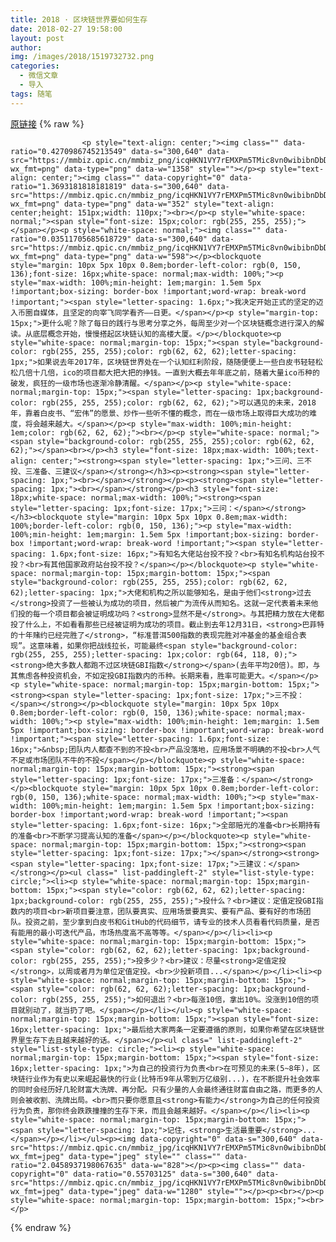 ```yaml
---
title: 2018 · 区块链世界要如何生存
date: 2018-02-27 19:58:00
layout: post
author: 
img: /images/2018/1519732732.png
categories:
  - 微信文章
  - 导入
tags: 随笔
---
```


[原链接](http://mp.weixin.qq.com/s?__biz=MzU4NjA0ODc0MQ==&amp;mid=2247483902&amp;idx=1&amp;sn=9549388d741a3d627a19634b3c1ce5b2&amp;chksm=fd807474caf7fd62faa1e0e583bd56087de20d76352920e215e73de1ea89ef6fc91303991d12&amp;scene=27#wechat_redirect)
{% raw %}

                    

                    
                    
                    
                    <p style="text-align: center;"><img class="" data-ratio="0.4270986745213549" data-s="300,640" data-src="https://mmbiz.qpic.cn/mmbiz_png/icqHKN1VY7rEMXPm5TMic8vn0wibibnDbD2jFTKGal2OpjIX0hnZMpQLNWPreknoz6QNA4YFr5qibJ8UWHuLbF2g2mg/640?wx_fmt=png" data-type="png" data-w="1358" style=""></p><p style="text-align: center;"><img class="" data-copyright="0" data-ratio="1.3693181818181819" data-s="300,640" data-src="https://mmbiz.qpic.cn/mmbiz_png/icqHKN1VY7rEMXPm5TMic8vn0wibibnDbD2jAO5zW5xbiaB4uo6kALqpDXjibPFVbkJtcZJcgdrCWuLEkZczPb5Q5sNw/640?wx_fmt=png" data-type="png" data-w="352" style="text-align: center;height: 151px;width: 110px;"><br></p><p style="white-space: normal;"><span style="font-size: 15px;color: rgb(255, 255, 255);"></span></p><p style="white-space: normal;"><img class="" data-ratio="0.03511705685618729" data-s="300,640" data-src="https://mmbiz.qpic.cn/mmbiz_png/icqHKN1VY7rEMXPm5TMic8vn0wibibnDbD2jiaQhvDdIiaEiahFMH9VErohyN3vx5V3zvq8fiaGc4ajjG1qqwIxMBEnI6w/640?wx_fmt=png" data-type="png" data-w="598"></p><blockquote style="margin: 10px 5px 10px 0.8em;border-left-color: rgb(0, 150, 136);font-size: 16px;white-space: normal;max-width: 100%;"><p style="max-width: 100%;min-height: 1em;margin: 1.5em 5px !important;box-sizing: border-box !important;word-wrap: break-word !important;"><span style="letter-spacing: 1.6px;">我决定开始正式的坚定的迈入币圈自媒体，且坚定的向宰飞同学看齐——日更。</span></p><p style="margin-top: 15px;">更什么呢？除了每日的践行与思考分享之外，每周至少对一个区块链概念进行深入的解读。从底层概念开始，慢慢搭起区块链认知的高楼大厦。</p></blockquote><p style="white-space: normal;margin-top: 15px;"><span style="background-color: rgb(255, 255, 255);color: rgb(62, 62, 62);letter-spacing: 1px;">如果说去年2017年，区块链世界处在一个认知红利阶段，随随便便上一些白皮书轻轻松松几倍十几倍，ico的项目都大把大把的挣钱。一直到大概去年年底之前，随着大量ico币种的破发，疯狂的一级市场也逐渐冷静清醒。</span></p><p style="white-space: normal;margin-top: 15px;"><span style="letter-spacing: 1px;background-color: rgb(255, 255, 255);color: rgb(62, 62, 62);">可以遇见的未来，2018年，靠着白皮书、“宏伟”的愿景、炒作一些听不懂的概念，而在一级市场上取得巨大成功的难度，将会越来越大。</span></p><p style="max-width: 100%;min-height: 1em;color: rgb(62, 62, 62);"><br></p><p style="white-space: normal;"><span style="background-color: rgb(255, 255, 255);color: rgb(62, 62, 62);"></span><br></p><h3 style="font-size: 18px;max-width: 100%;text-align: center;"><strong><span style="letter-spacing: 1px;">三问、三不投、三准备、三建议</span></strong></h3><p><strong><span style="letter-spacing: 1px;"><br></span></strong></p><p><strong><span style="letter-spacing: 1px;"><br></span></strong></p><h3 style="font-size: 18px;white-space: normal;max-width: 100%;"><strong><span style="letter-spacing: 1px;font-size: 17px;">三问：</span></strong></h3><blockquote style="margin: 10px 5px 10px 0.8em;max-width: 100%;border-left-color: rgb(0, 150, 136);"><p style="max-width: 100%;min-height: 1em;margin: 1.5em 5px !important;box-sizing: border-box !important;word-wrap: break-word !important;"><span style="letter-spacing: 1.6px;font-size: 16px;">有知名大佬站台投不投？<br>有知名机构站台投不投？<br>有其他国家政府站台投不投？</span></p></blockquote><p style="white-space: normal;margin-top: 15px;margin-bottom: 15px;"><span style="background-color: rgb(255, 255, 255);color: rgb(62, 62, 62);letter-spacing: 1px;">大佬和机构之所以能够知名，是由于他们<strong>过去</strong>投资了一些被认为成功的项目，然后被广为流传从而知名。这就一定代表着未来他们投的每一个项目都会被证明成功吗？<strong>显然不是</strong>。与其把精力放在大佬都投了什么上，不如看看那些已经被证明为成功的项目。截止到去年12月31日，<strong>巴菲特的十年赌约已经完胜了</strong>，“标准普洱500指数的表现完胜对冲基金的基金组合表现”。这意味着，如果你把战线拉长，可能最终<span style="background-color: rgb(255, 255, 255);letter-spacing: 1px;color: rgb(64, 118, 0);"><strong>绝大多数人都跑不过区块链GBI指数</strong></span>(去年平均20倍)。即，与其焦虑各种投资机会，不如定投GBI指数内的币种。长期来看，胜率可能更大。</span></p><p style="white-space: normal;margin-top: 15px;margin-bottom: 15px;"><strong><span style="letter-spacing: 1px;font-size: 17px;">三不投：</span></strong></p><blockquote style="margin: 10px 5px 10px 0.8em;border-left-color: rgb(0, 150, 136);white-space: normal;max-width: 100%;"><p style="max-width: 100%;min-height: 1em;margin: 1.5em 5px !important;box-sizing: border-box !important;word-wrap: break-word !important;"><span style="letter-spacing: 1.6px;font-size: 16px;">&nbsp;团队内人都查不到的不投<br>产品没落地，应用场景不明确的不投<br>人气不足或市场团队不牛的不投</span></p></blockquote><p style="white-space: normal;margin-top: 15px;margin-bottom: 15px;"><strong><span style="letter-spacing: 1px;font-size: 17px;">三准备：</span></strong></p><blockquote style="margin: 10px 5px 10px 0.8em;border-left-color: rgb(0, 150, 136);white-space: normal;max-width: 100%;"><p style="max-width: 100%;min-height: 1em;margin: 1.5em 5px !important;box-sizing: border-box !important;word-wrap: break-word !important;"><span style="letter-spacing: 1.6px;font-size: 16px;">全部赔光的准备<br>长期持有的准备<br>不断学习提高认知的准备</span></p></blockquote><p style="white-space: normal;margin-top: 15px;margin-bottom: 15px;"><strong><span style="letter-spacing: 1px;font-size: 17px;"></span></strong><strong><span style="letter-spacing: 1px;font-size: 17px;">三建议：</span></strong></p><ul class=" list-paddingleft-2" style="list-style-type: circle;"><li><p style="white-space: normal;margin-top: 15px;margin-bottom: 15px;"><span style="color: rgb(62, 62, 62);letter-spacing: 1px;background-color: rgb(255, 255, 255);">投什么？<br>建议：定值定投GBI指数内的项目<br>新项目要注意，团队要真实、应用场景要真实、要有产品、要有好的市场团队。投资之前，至少拿到白皮书和GitHub的代码细节，请专业的技术人员看看代码质量，是否有能用的最小可迭代产品，市场热度高不高等等。</span></p></li><li><p style="white-space: normal;margin-top: 15px;margin-bottom: 15px;"><span style="color: rgb(62, 62, 62);letter-spacing: 1px;background-color: rgb(255, 255, 255);">投多少？<br>建议：尽量<strong>定值定投</strong>，以周或者月为单位定值定投。<br>少投新项目...</span></p></li><li><p style="white-space: normal;margin-top: 15px;margin-bottom: 15px;"><span style="color: rgb(62, 62, 62);letter-spacing: 1px;background-color: rgb(255, 255, 255);">如何退出？<br>每涨10倍，拿出10%。没涨到10倍的项目就别动了，就当扔了吧。</span></p></li></ul><p style="white-space: normal;margin-top: 15px;margin-bottom: 15px;"><span style="font-size: 16px;letter-spacing: 1px;">最后给大家两条一定要遵循的原则，如果你希望在区块链世界里生存下去且越来越好的话。</span></p><ul class=" list-paddingleft-2" style="list-style-type: circle;"><li><p style="white-space: normal;margin-top: 15px;margin-bottom: 15px;"><span style="font-size: 16px;letter-spacing: 1px;">为自己的投资行为负责<br>在可预见的未来(5~8年)，区块链行业作为有史以来崛起最快的行业(比特币9年从零到万亿级别...)，在不断提升社会效率的同时会经历好几轮财富大洗牌、再分配。只有少量的人会最终通往财富自由之路，而更多的人则会被收割、洗牌出局。<br>而只要你愿意且<strong>有能力</strong>为自己的任何投资行为负责，那你终会跌跌撞撞的生存下来，而且会越来越好。</span></p></li><li><p style="white-space: normal;margin-top: 15px;margin-bottom: 15px;"><span style="letter-spacing: 1px;">记住，<strong>生活最重要</strong>...</span></p></li></ul><p><img data-copyright="0" data-s="300,640" data-src="https://mmbiz.qpic.cn/mmbiz_jpg/icqHKN1VY7rEMXPm5TMic8vn0wibibnDbD2jia23iaRnrrvfs9UqrGojDD1fuG5odR729BsxRibTOnmZGX8WniarmrH8mw/640?wx_fmt=jpeg" data-type="jpeg" style="" class="" data-ratio="2.0458937198067635" data-w="828"></p><p><img class="" data-copyright="0" data-ratio="0.55703125" data-s="300,640" data-src="https://mmbiz.qpic.cn/mmbiz_jpg/icqHKN1VY7rEMXPm5TMic8vn0wibibnDbD2jiaUsvcsMqL2aic9GV72UMjGCHxTMicoU0BLDTPhal3QM4B0kZ8DbdKC2A/640?wx_fmt=jpeg" data-type="jpeg" data-w="1280" style=""></p><p><br></p><p style="white-space: normal;margin-top: 15px;margin-bottom: 15px;"><br></p>
                
{% endraw %}
